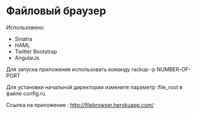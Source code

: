 # Файловый браузер
*Использовано:*
* Sinatra
* HAML
* Twitter Bootstrap
* AngularJs

Для запуска приложения использовать команду rackup -p NUMBER-OF-PORT

Для установки начальной директории измените параметр :file_root в файле config.ru

Ссылка на приложение :  http://filebrowser.herokuapp.com/
